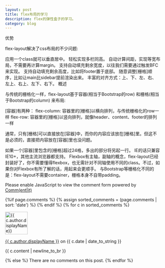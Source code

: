 ```yaml
---
layout: post
title: flex布局的学习
description: flex的弹性盒子的学习。
category: blog
---
```


优势

flex-layout解决了css布局的不少问题:

应用一个class就可以垂直居中。
轻松实现多栏同高。
自动计算间距，实现等宽布局，不需要再计算margin。
支持自动填充剩余宽度，以往我们需要通过触发BFC来实现。
支持自动填充剩余高度，比如将footer置于底部。
随意调整[栅格]顺序，比如让main比sidebar提前渲染出来。
丰富的对齐方式：上、下、左、右、左上、右上、左下、右下。
概述

与传统的栅格化一样，flex-layout基于容器(相当于Bootstrap的row) 和栅格(相当于Bootstrap的column) 来布局:

[容器]有两种： flex-column: 容器里的[栅格]以横向排列，与传统栅格化的row一样 flex-row: 容器里的[栅格]以竖向排列，就像header、content、footer的排列一样

通常，只有[栅格]可以直接放在[容器]中，而你的内容应该放在[栅格]里。但这不是必须的，直接把内容放在[容器]里也没问题。

如果一个[容器]里包含的[栅格]超过24格，多出的部分将另起一行。
IE的话只兼容IE10+，其他主流浏览器都支持。
Flexbox有主轴，副轴的概念，flex-layout已经封装好了，你不需要懂得flexbox，也无需针对不同轴使用不同的class。不过，如果你对Flexbox有所了解的话，用起来会更顺手。
与Bootstrap等栅格化不同的是：flex-layout不需要container，栅格本身不自带padding。




<noscript>Please enable JavaScript to view the comment form powered by <a href="https://commentit.io/">Comm(ent|it)</a></noscript>
<div id="commentit"></div>
<script type="text/javascript">
  /** CONFIGURATION VARIABLES **/
  var commentitUsername = 'ioloveuu';
  var commentitRepo = 'ioloveuu/ioloveuu.github.io';
  var commentitPath = '{{ page.path }}';

  /** DON'T EDIT FOLLOWING LINES **/
  (function() {
      var commentit = document.createElement('script');
      commentit.type = 'text/javascript';
      commentit.async = true;
      commentit.src = 'https://commentit.io/static/embed/dist/commentit.js';
      (document.getElementsByTagName('head')[0] || document.getElementsByTagName('body')[0]).appendChild(commentit);
  })();
</script>
  {%if page.comments %}
  {% assign sorted_comments = (page.comments | sort: 'date') %}
{% endif %}
{% for c in sorted_comments %}
  <div class="media">
    <div class="media-left">
      <img src="{{ c.author.picture }}" alt="{{ c.author.displayName}}" height="73" width="73">
    </div>
    <div class="media-body">
      <p class="text-muted">
        <a href="{{ c.author.url }}">{{ c.author.displayName }}</a>
        on {{ c.date | date_to_string }}
      </p>
      <p>{{ c.content | newline_to_br }}</p>
    </div>
  </div>
{% else %}
  There are no comments on this post.
{% endfor %}
